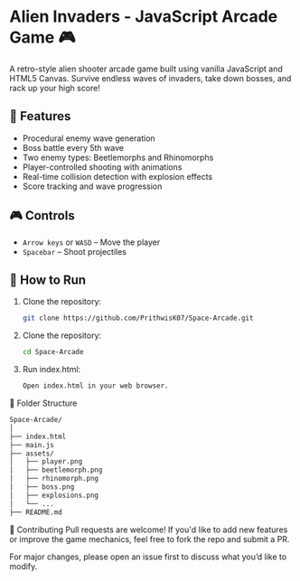 # Alien Invaders - JavaScript Arcade Game 🎮

A retro-style alien shooter arcade game built using vanilla JavaScript and HTML5 Canvas. Survive endless waves of invaders, take down bosses, and rack up your high score!

## 🚀 Features
- Procedural enemy wave generation
- Boss battle every 5th wave
- Two enemy types: Beetlemorphs and Rhinomorphs
- Player-controlled shooting with animations
- Real-time collision detection with explosion effects
- Score tracking and wave progression

## 🎮 Controls
- `Arrow keys` or `WASD` – Move the player
- `Spacebar` – Shoot projectiles

## 🔧 How to Run
1. Clone the repository:
   ```bash
   git clone https://github.com/PrithwisK07/Space-Arcade.git
1. Clone the repository:
   ```bash
   cd Space-Arcade
3. Run index.html:
   ```bash
   Open index.html in your web browser.

💾 Folder Structure

```bash
Space-Arcade/
│
├── index.html
├── main.js
├── assets/
│   ├── player.png
│   ├── beetlemorph.png
│   ├── rhinomorph.png
│   ├── boss.png
│   ├── explosions.png
│   └── ...
├── README.md
```

🙌 Contributing
Pull requests are welcome! If you'd like to add new features or improve the game mechanics, feel free to fork the repo and submit a PR.

For major changes, please open an issue first to discuss what you’d like to modify.

